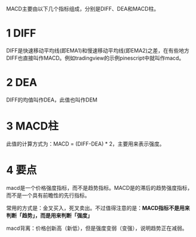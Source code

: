 MACD主要由以下几个指标组成，分别是DIFF、DEA和MACD柱。

# 1 DIFF
DIFF是快速移动平均线(即EMA1)和慢速移动平均线(即EMA2)之差，在有些地方DIFF也直接叫作MACD。例如tradingview的示例pinescript中就叫作macd。

# 2 DEA
DIFF的均值叫作DEA，此值也叫作DEM

# 3 MACD柱
此值的计算方式为：MACD = (DIFF-DEA) * 2，主要用来表示强度。

# 4 要点
macd是一个价格强度指标，而不是趋势指标。MACD是的滞后的趋势强度指标，而不是一个具有前瞻性的先行指标。

常用的方式是：金叉买入，死叉卖出。不过值得注意的是：**MACD指标不是用来判断「趋势」，而是用来判断「强度」**

macd背离：价格创新高（新低），但是强度变弱（变强），说明趋势正在减弱。
